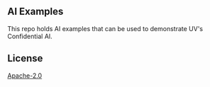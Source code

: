 ## AI Examples

This repo holds AI examples that can be used to demonstrate UV's Confidential AI.

## License

[Apache-2.0](LICENSE)